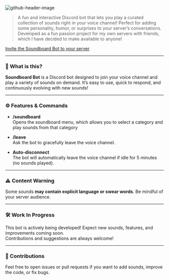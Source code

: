 
![github-header-image](https://github.com/user-attachments/assets/e2ac4048-6454-4146-84f1-75847e43ae8e)


> A fun and interactive Discord bot that lets you play a curated collection of sounds right in your voice channel! Perfect for adding some personality, humor, or surprises to your server’s conversations. Developed as a fun passion project for my own servers with friends, which I have decided to make available to anyone!


 [Invite the Soundboard Bot to your server](https://discord.com/oauth2/authorize?client_id=1376663769689751642&permissions=2150631424&integration_type=0&scope=bot+applications.commands)

---

### 🚀 What is this?

**Soundboard Bot** is a Discord bot designed to join your voice channel and play a variety of sounds on demand. It’s easy to use, quick to respond, and continuously evolving with new sounds!

---
### ⚙️ Features & Commands

- **/soundboard**  
  Opens the soundboard menu, which allows you to select a category and play sounds from that category

- **/leave**  
  Ask the bot to gracefully leave the voice channel.

- **Auto-disconnect**  
  The bot will automatically leave the voice channel if idle for 5 minutes (no sounds played).

---

### ⚠️ Content Warning

Some sounds **may contain explicit language or swear words**. Be mindful of your server audience.

---

### 🛠️ Work In Progress

This bot is actively being developed! Expect new sounds, features, and improvements coming soon.  
Contributions and suggestions are always welcome! 

---

### 🤝 Contributions

Feel free to open issues or pull requests if you want to add sounds, improve the code, or fix bugs.


